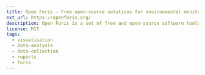 ```yaml
---
title: Open Foris - Free open-source solutions for environmental monitoring
ext_url: https://openforis.org/
description: Open Foris is a set of free and open-source software tools that facilitates flexible and efficient data collection, analysis and reporting.
license: MIT
tags:
  - visualisation
  - data-analysis
  - data-collection
  - reports
  - foris
---
```

